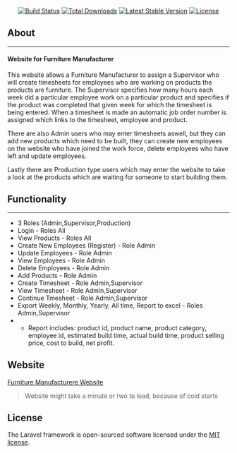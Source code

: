 <p align="center">
<a href="https://travis-ci.org/laravel/framework"><img src="https://travis-ci.org/laravel/framework.svg" alt="Build Status"></a>
<a href="https://packagist.org/packages/laravel/framework"><img src="https://poser.pugx.org/laravel/framework/d/total.svg" alt="Total Downloads"></a>
<a href="https://packagist.org/packages/laravel/framework"><img src="https://poser.pugx.org/laravel/framework/v/stable.svg" alt="Latest Stable Version"></a>
<a href="https://packagist.org/packages/laravel/framework"><img src="https://poser.pugx.org/laravel/framework/license.svg" alt="License"></a>
</p>

## About
---
#### Website for Furniture Manufacturer
This website allows a Furniture Manufacturer to assign a Supervisor who will create timesheets for employees who are working on products the products are furniture. The Supervisor specifies how many hours each week did a particular employee work on a particular product and specifies if the product was completed that given week for which the timesheet is being entered.
When a timesheet is made an automatic job order number is assigned which links to the timesheet, employee and product.

There are also Admin users who may enter timesheets aswell, but they can add new products which need to be built, they can create new employees on the website who have joined the work force, delete employees who have left and update employees.

Lastly there are Production type users which may enter the website to take a look at the products which are waiting for someone to start building them.

## Functionality
---
* 3 Roles (Admin,Supervisor,Production)
* Login - Roles All
* View Products - Roles All
* Create New Employees (Register) - Role Admin
* Update Employees - Role Admin
* View Employees - Role Admin
* Delete Employees - Role Admin
* Add Products - Role Admin
* Create Timesheet - Role Admin,Supervisor
* View Timesheet - Role Admin,Supervisor
* Continue Tmesheet - Role Admin,Supervisor
* Export Weekly, Monthly, Yearly, All time, Report to excel - Roles Admin,Supervisor
* * Report includes: product id, product name, product category, employee id, estimated build time, actual build time, product selling price, cost to build, net profit.




## Website
[Furniture Manufacturere Website](https://furniturefanufacturer.herokuapp.com/)
> Website might take a minute or two to load, because of cold starts


## License

The Laravel framework is open-sourced software licensed under the [MIT license](https://opensource.org/licenses/MIT).

